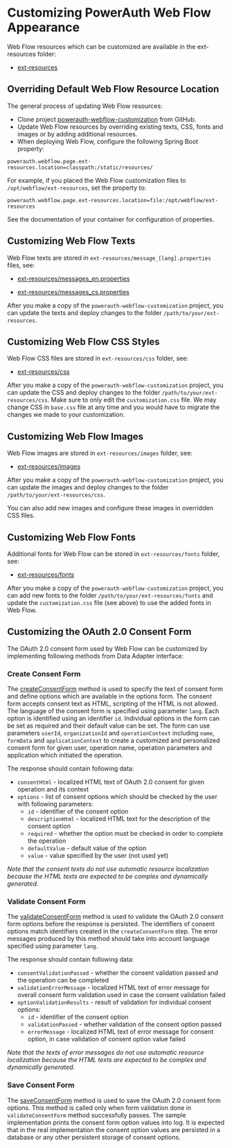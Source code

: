 # Customizing PowerAuth Web Flow Appearance

Web Flow resources which can be customized are available in the ext-resources folder:

- [ext-resources](../ext-resources)

## Overriding Default Web Flow Resource Location

The general process of updating Web Flow resources:

- Clone project [powerauth-webflow-customization](https://github.com/wultra/powerauth-webflow-customization#docucheck-keep-link) from GitHub.
- Update Web Flow resources by overriding existing texts, CSS, fonts and images or by adding additional resources.
- When deploying Web Flow, configure the following Spring Boot property:

```properties
powerauth.webflow.page.ext-resources.location=classpath:/static/resources/
```

For example, if you placed the Web Flow customization files to `/opt/webflow/ext-resources`, set the property to:

```properties
powerauth.webflow.page.ext-resources.location=file:/opt/webflow/ext-resources
```

See the documentation of your container for configuration of properties.

## Customizing Web Flow Texts

Web Flow texts are stored in `ext-resources/message_[lang].properties` files, see:

- [ext-resources/messages_en.properties](../ext-resources/messages_en.properties)

- [ext-resources/messages_cs.properties](../ext-resources/messages_cs.properties)

After you make a copy of the `powerauth-webflow-customization` project, you can update the texts and deploy changes to the folder `/path/to/your/ext-resources`.

## Customizing Web Flow CSS Styles

Web Flow CSS files are stored in `ext-resources/css` folder, see:

- [ext-resources/css](../ext-resources/css)

After you make a copy of the `powerauth-webflow-customization` project, you can update the CSS and deploy changes to the folder `/path/to/your/ext-resources/css`. Make sure to only edit the `customization.css` file. We may change CSS in `base.css` file at any time and you would have to migrate the changes we made to your customization.

## Customizing Web Flow Images

Web Flow images are stored in `ext-resources/images` folder, see:

- [ext-resources/images](../ext-resources/images)

After you make a copy of the `powerauth-webflow-customization` project, you can update the images and deploy changes to the folder `/path/to/your/ext-resources/css`.

You can also add new images and configure these images in overridden CSS files.

## Customizing Web Flow Fonts

Additional fonts for Web Flow can be stored in `ext-resources/fonts` folder, see:
- [ext-resources/fonts](../ext-resources/fonts)

After you make a copy of the `powerauth-webflow-customization` project, you can add new fonts to the folder `/path/to/your/ext-resources/fonts` and update the `customization.css` file (see above) to use the added fonts in Web Flow.

## Customizing the OAuth 2.0 Consent Form

The OAuth 2.0 consent form used by Web Flow can be customized by implementing following methods from Data Adapter interface:

### Create Consent Form 
The [createConsentForm](../powerauth-data-adapter/src/main/java/io/getlime/security/powerauth/app/dataadapter/api/DataAdapter.java#L119) method is used to specify
the text of consent form and define options which are available in the options form. The consent form accepts consent text as HTML, scripting of the HTML is not allowed.
The language of the consent form is specified using parameter `lang`. Each option is identified using an identifier `id`. Individual options in the form can be set as required and their default value can be set.
The form can use parameters `userId`, `organizationId` and `operationContext` including `name`, `formData` and `applicationContext` to create a customized and personalized consent form for given
user, operation name, operation parameters and application which initiated the operation. 

The response should contain following data:
- `consentHtml` - localized HTML text of OAuth 2.0 consent for given operation and its context
- `options` - list of consent options which should be checked by the user with following parameters:
  - `id` - identifier of the consent option
  - `descriptionHtml` - localized HTML text for the description of the consent option
  - `required` - whether the option must be checked in order to complete the operation
  - `defaultValue` - default value of the option
  - `value` - value specified by the user (not used yet)
  
_Note that the consent texts do not use automatic resource localization because the HTML texts are expected to be complex and dynamically generated._

### Validate Consent Form  
The [validateConsentForm](../powerauth-data-adapter/src/main/java/io/getlime/security/powerauth/app/dataadapter/api/DataAdapter.java#L132) method is used to validate the OAuth 2.0 consent form options
before the response is persisted. The identifiers of consent options match identifiers created in the `createConsentForm` step. The error messages produced by this method should
take into account language specified using parameter `lang`.

The response should contain following data:
- `consentValidationPassed` - whether the consent validation passed and the operation can be completed
- `validationErrorMessage` - localized HTML text of error message for overall consent form validation used in case the consent validation failed
- `optionValidationResults` - result of validation for individual consent options:
  - `id` - identifier of the consent option
  - `validationPassed` - whether validation of the consent option passed
  - `errorMessage` - localized HTML text of error message for consent option, in case validation of consent option value failed
  
_Note that the texts of error messages do not use automatic resource localization because the HTML texts are expected to be complex and dynamically generated._
  
### Save Consent Form
The [saveConsentForm](../powerauth-data-adapter/src/main/java/io/getlime/security/powerauth/app/dataadapter/api/DataAdapter.java#L143) method is used to save the OAuth 2.0 consent form options.
This method is called only when form validation done in `validateConsentForm` method successfully passes. The sample implementation prints the consent form option values into log.
It is expected that in the real implementation the consent option values are persisted in a database or any other persistent storage of consent options.
 
